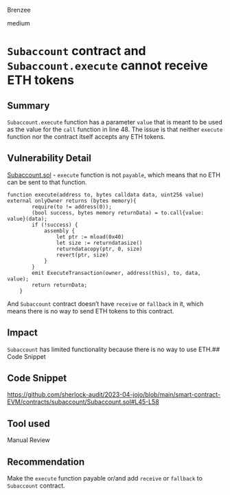 Brenzee

medium

# `Subaccount` contract and `Subaccount.execute` cannot receive ETH tokens

## Summary
`Subaccount.execute` function has a parameter `value` that is meant to be used as the value for the `call` function in line 48.
The issue is that neither `execute` function nor the contract itself accepts any ETH tokens.

## Vulnerability Detail
[Subaccount.sol](https://github.com/sherlock-audit/2023-04-jojo/blob/main/smart-contract-EVM/contracts/subaccount/Subaccount.sol#L45-L58) - `execute` function is not `payable`, which means that no ETH can be sent to that function.
```solidity
function execute(address to, bytes calldata data, uint256 value) external onlyOwner returns (bytes memory){
        require(to != address(0));
        (bool success, bytes memory returnData) = to.call{value: value}(data);
        if (!success) {
            assembly {
                let ptr := mload(0x40)
                let size := returndatasize()
                returndatacopy(ptr, 0, size)
                revert(ptr, size)
            }
        }
        emit ExecuteTransaction(owner, address(this), to, data, value);
        return returnData;
    }
```
And `Subaccount` contract doesn’t have `receive` or `fallback` in it, which means there is no way to send ETH tokens to this contract.

## Impact
`Subaccount` has limited functionality because there is no way to use ETH.## Code Snippet

## Code Snippet
https://github.com/sherlock-audit/2023-04-jojo/blob/main/smart-contract-EVM/contracts/subaccount/Subaccount.sol#L45-L58

## Tool used
Manual Review

## Recommendation
Make the `execute` function payable or/and add `receive` or `fallback` to `Subaccount` contract.